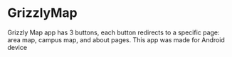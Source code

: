 GrizzlyMap
==========
Grizzly Map app has 3 buttons, each button redirects to a specific page: area map, campus map, and about pages. This app was made for Android device
